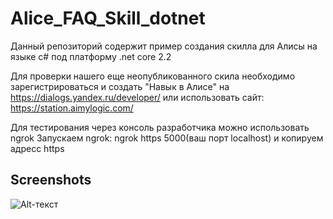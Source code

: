 # Alice_FAQ_Skill_dotnet
Данный репозиторий содержит пример создания скилла для Алисы на языке c# под платформу .net core 2.2

Для проверки нашего еще неопубликованного скила необходимо зарегистрироваться и создать "Навык в Алисе" на https://dialogs.yandex.ru/developer/
или использовать сайт:
https://station.aimylogic.com/

Для тестирования через консоль разработчика можно использовать ngrok
Запускаем ngrok: ngrok https 5000(ваш порт localhost) и копируем адресс https

## Screenshots
 
![Alt-текст](https://downloader.disk.yandex.ru/preview/3fdcb68d384ef5896d745d4d0f9efc030b9fb2758e2865a3dd12f9ca21ad83a5/5faebea1/ROSPFjpBOyjA16OYKgUzT_TJVXLw7wDQxmpY_idmsOaVLctSHSIpWISMQoLiHq7AlacjzC6XWAM9Uod1cySvxQ%3D%3D?uid=0&filename=2020-01-09_12-28-03.png&disposition=inline&hash=&limit=0&content_type=image%2Fpng&owner_uid=0&tknv=v2&size=2048x2048 "Alice response")
